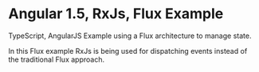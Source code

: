 # Angular 1.5, RxJs, Flux Example

TypeScript, AngularJS Example using a Flux architecture to manage state.

In this Flux example RxJs is being used for dispatching events instead of the traditional Flux approach.
